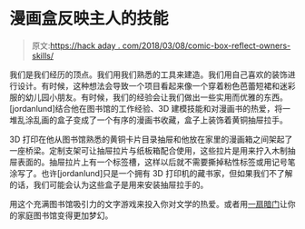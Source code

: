 # 漫画盒反映主人的技能

> 原文:[https://hack aday . com/2018/03/08/comic-box-reflect-owners-skills/](https://hackaday.com/2018/03/08/comic-boxes-reflect-owners-skills/)

我们是我们经历的顶点。我们用我们熟悉的工具来建造。我们用自己喜欢的装饰进行设计。有时候，这种想法会导致一个项目看起来像一个穿着粉色芭蕾短裙和迷彩服的幼儿园小朋友。有时候，我们的经验会让我们做出一些实用而优雅的东西。[jordanlund]结合他在图书馆的工作经验、3D 建模技能和对漫画书的热爱，将一堆乱涂乱画的盒子变成了一个有序的漫画书收藏，盒子上装饰着黄铜抽屉拉手。

3D 打印在他从图书馆熟悉的黄铜卡片目录抽屉和他放在家里的漫画箱之间架起了一座桥梁。定制支架可让抽屉拉片与纸板箱配合使用，这些拉片是用来拧入木制抽屉表面的。抽屉拉片上有一个标签槽，这样以后就不需要撕掉粘性标签或用记号笔涂写了。也许[jordanlund]只是一个拥有 3D 打印机的藏书家，但如果我们不了解的话，我们可能会认为这些盒子是用来安装抽屉拉手的。

用这个充满图书馆吸引力的文字游戏来投入你对文学的热爱。或者用[一扇暗门](https://hackaday.com/2014/12/25/secret-attic-library-door/)让你的家庭图书馆变得更加梦幻。